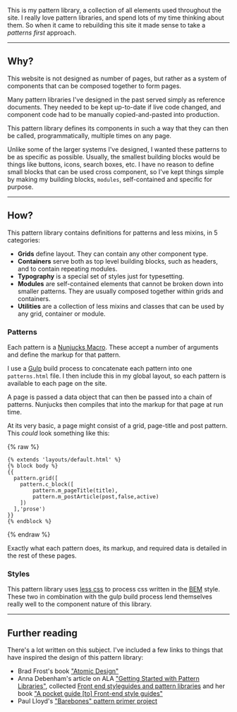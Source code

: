 This is my pattern library, a collection of all elements used throughout the site. I really love pattern libraries, and spend lots of my time thinking about them. So when it came to rebuilding this site it made sense to take a _patterns first_ approach.

---

## Why?

This website is not designed as number of pages, but rather as a system of components that can be composed together to form pages. 

Many pattern libraries I've designed in the past served simply as reference documents. They needed to be kept up-to-date if live code changed, and component code had to be manually copied-and-pasted into production. 

This pattern library defines its components in such a way that they can then be called, programmatically, multiple times on any page. 

Unlike some of the larger systems I've designed, I wanted these patterns to be as specific as possible. Usually, the smallest building blocks would be things like buttons, icons, search boxes, etc. I have no reason to define small blocks that can be used cross component, so I've kept things simple by making my building blocks, `modules`, self-contained and specific for purpose.

---

## How?

This pattern library contains definitions for patterns and less mixins, in 5 categories:

* **Grids** define layout. They can contain any other component type.
* **Containers** serve both as top level building blocks, such as headers, and to contain repeating modules.
* **Typography** is a special set of styles just for typesetting.
* **Modules** are self-contained elements that cannot be broken down into smaller patterns. They are usually composed together within grids and containers.
* **Utilities** are a collection of less mixins and classes that can be used by any grid, container or module.

### Patterns

Each pattern is a [Nunjucks Macro](https://mozilla.github.io/nunjucks/templating.html#macro). These accept a number of arguments and define the markup for that pattern.

I use a [Gulp](http://gulpjs.com/) build process to concatenate each pattern into one `patterns.html` file. I then include this in my global layout, so each pattern is available to each page on the site.

A page is passed a data object that can then be passed into a chain of patterns. Nunjucks then compiles that into the markup for that page at run time.

At its very basic, a page might consist of a grid, page-title and post pattern. This _could_ look something like this:

{% raw %}
```
{% extends 'layouts/default.html' %}
{% block body %}
{{
  pattern.grid([
  	pattern.c_block([
  		pattern.m_pageTitle(title),
  		pattern.m_postArticle(post,false,active)
	])
  ],'prose')
}}
{% endblock %}
```
{% endraw %}

Exactly what each pattern does, its markup, and required data is detailed in the rest of these pages.

### Styles

This pattern library uses [less css](http://lesscss.org/) to process css written in the [BEM](https://css-tricks.com/bem-101/) style. These two in combination with the gulp build process lend themselves really well to the component nature of this library.

---

## Further reading

There's a lot written on this subject. I've included a few links to things that have inspired the design of this pattern library:

* Brad Frost's book ["Atomic Design"](http://atomicdesign.bradfrost.com/)
* Anna Debenham's article on ALA ["Getting Started with Pattern Libraries"](http://alistapart.com/blog/post/getting-started-with-pattern-libraries/), collected [Front end styleguides and pattern libraries](https://gimmebar.com/collection/4ecd439c2f0aaad734000022/front-end-styleguides) and her book ["A pocket guide [to] Front-end style guides"](http://www.maban.co.uk/projects/front-end-style-guides/)
* Paul Lloyd's ["Barebones" pattern primer project](http://barebones.paulrobertlloyd.com/)